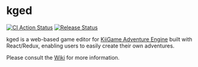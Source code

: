 # kged

[![CI Action Status](https://github.com/kiigame/kged/workflows/CI/badge.svg)](https://github.com/kiigame/kged/actions?query=workflow%3ACI)
[![Release Status](https://api.netlify.com/api/v1/badges/ea999cb3-6f05-43a4-9772-cbef732eece4/deploy-status)](https://app.netlify.com/sites/kged/deploys)

kged is a web-based game editor for [KiiGame Adventure Engine](https://github.com/kiigame/adventure_engine) built with React/Redux, enabling users to easily create their own adventures.

Please consult the [Wiki](https://github.com/kiigame/kged/wiki) for more information.
